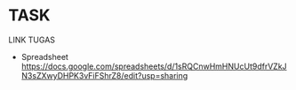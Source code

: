 # TASK
LINK TUGAS

- Spreadsheet 
https://docs.google.com/spreadsheets/d/1sRQCnwHmHNUcUt9dfrVZkJN3sZXwyDHPK3vFiFShrZ8/edit?usp=sharing 